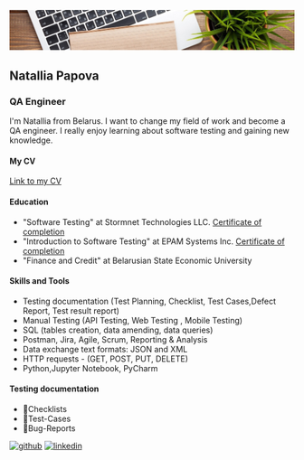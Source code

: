 ![QA Engineer](https://github.com/NataliaPapova/nataliapapova/blob/main/1611347751_6-p-fon-ofisnii-stol-81.jpg)
## Natallia Papova
### QA Engineer

I'm Natallia from Belarus. I want to change my field of work and become a QA engineer. I really enjoy learning about software testing and gaining new knowledge.

#### My CV
[Link to my CV](https://github.com/NataliaPapova/nataliapapova/blob/main/Natallia_Papova_QA_CV.pdf)

#### Education
- "Software Testing" at Stormnet Technologies LLC. [Certificate of completion](https://github.com/NataliaPapova/nataliapapova/blob/main/CCI16032022.jpg)
- "Introduction to Software Testing" at EPAM Systems Inc. [Certificate of completion](https://github.com/NataliaPapova/nataliapapova/blob/main/CCI16032022_0001.jpg)
- "Finance and Credit" at Belarusian State Economic University

#### Skills and Tools
- Testing documentation (Test Planning, Checklist, Test Cases,Defect Report, Test result report)
- Manual Testing (API Testing, Web Testing , Mobile Testing)
- SQL (tables creation, data amending, data queries)  
- Postman, Jira, Agile, Scrum, Reporting & Analysis
- Data exchange text formats: JSON and XML 
- HTTP requests - (GET, POST, PUT, DELETE) 
- Python,Jupyter Notebook, PyCharm

#### Testing documentation
- :memo:Checklists
- :memo:Test-Cases
- :memo:Bug-Reports


[<img src='https://cdn.jsdelivr.net/npm/simple-icons@3.0.1/icons/github.svg' alt='github' height='40'>](https://github.com/nataliapapova)  [<img src='https://cdn.jsdelivr.net/npm/simple-icons@3.0.1/icons/linkedin.svg' alt='linkedin' height='40'>](https://www.linkedin.com/in/linkedin.com/in/natallia-papova-4a199a208/)  

